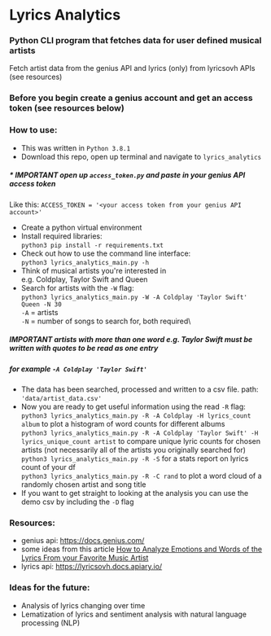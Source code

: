 # Lyrics Analytics
### Python CLI program that fetches data for user defined musical artists
Fetch artist data from the genius API and lyrics (only) from lyricsovh APIs (see resources)
### __Before you begin create a genius account and get an access token (see resources below)__
### How to use:
* This was written in `Python 3.8.1`
* Download this repo, open up terminal and navigate to `lyrics_analytics`
##### * _IMPORTANT_ open up `access_token.py` and paste in your genius API **access token**
Like this: `ACCESS_TOKEN = '<your access token from your genius API account>'`
* Create a python virtual environment
* Install required libraries:\
`python3 pip install -r requirements.txt`
* Check out how to use the command line interface:\
`python3 lyrics_analytics_main.py -h`
* Think of musical artists you're interested in\
e.g. Coldplay, Taylor Swift and Queen
* Search for artists with the `-W` flag:\
`python3 lyrics_analytics_main.py -W -A Coldplay 'Taylor Swift' Queen -N 30`\
`-A` = artists\
`-N` = number of songs to search for, both required\
##### _IMPORTANT_ artists with more than one word e.g. Taylor Swift _must_ be written with quotes to be read as one entry
##### for example `-A Coldplay 'Taylor Swift'`
* The data has been searched, processed and written to a csv file. path:\
`'data/artist_data.csv'`
* Now you are ready to get useful information using the read `-R` flag:\
`python3 lyrics_analytics_main.py -R -A Coldplay -H lyrics_count album` to plot a histogram of word counts for different albums\
`python3 lyrics_analytics_main.py -R -A Coldplay 'Taylor Swift' -H lyrics_unique_count artist` to compare unique lyric counts for chosen artists (not necessarily all of the artists you originally searched for)\
`python3 lyrics_analytics_main.py -R -S` for a stats report on lyrics count of your df\
`python3 lyrics_analytics_main.py -R -C rand` to plot a word cloud of a randomly chosen artist and song title
* If you want to get straight to looking at the analysis you can use the demo csv by including the `-D` flag
### Resources:
* genius api: https://docs.genius.com/
* some ideas from this article [How to Analyze Emotions and Words of the Lyrics From your Favorite Music Artist](https://towardsdatascience.com/how-to-analyze-emotions-and-words-of-the-lyrics-from-your-favorite-music-artist-bbca10411283)
* lyrics api: https://lyricsovh.docs.apiary.io/
### Ideas for the future:
* Analysis of lyrics changing over time
* Lematization of lyrics and sentiment analysis with natural language processing (NLP)
